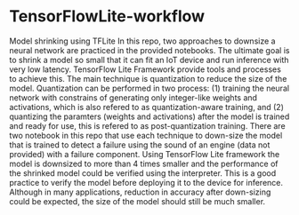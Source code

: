 # TensorFlowLite-workflow
Model shrinking using TFLite
In this repo, two approaches to downsize a neural network are practiced in the provided notebooks.  The ultimate goal is to shrink a model so small that it can fit an IoT device and run inference with very low latency.  TensorFlow Lite Framework provide tools and processes to achieve this.  The main technique is quantization to reduce the size of the model.  Quantization can be performed in two process: (1) training the neural network with constrains of generating only integer-like weights and activations, which is also refered to as quantization-aware training, and (2) quantizing the paramters (weights and activations) after the model is trained and ready for use, this is refered to as post-quantization training. There are two notebook in this repo that use each technique to down-size the model that is trained to detect a failure using the sound of an engine (data not provided) with a failure component.  Using TensorFlow Lite framework the model is downsized to more than 4 times smaller and the performance of the shrinked model could be verified using the interpreter.  This is a good practice to verify the model before deploying it to the device for inference.  Although in many applications, reduction in accuracy after down-sizing could be expected, the size of the model should still be much smaller.  

